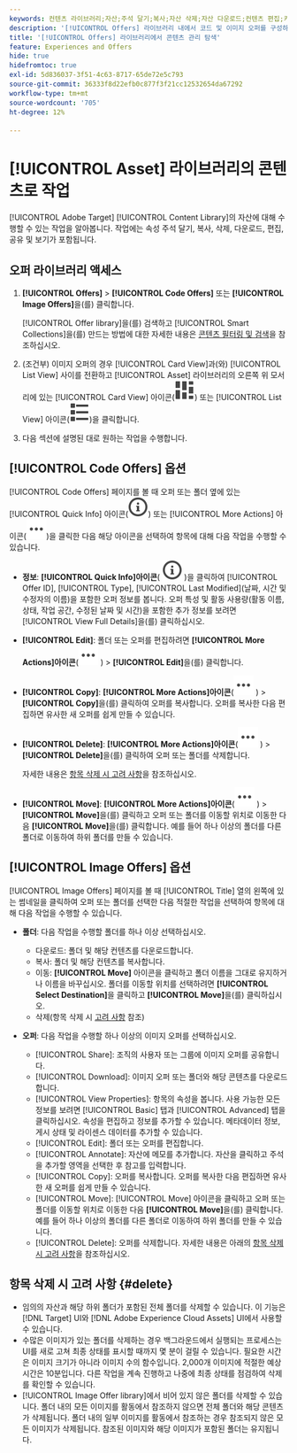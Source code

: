 ```yaml
---
keywords: 컨텐츠 라이브러리;자산;주석 달기;복사;자산 삭제;자산 다운로드;컨텐츠 편집;카드 공유;컨텐츠 속성 보기
description: '[!UICONTROL Offers] 라이브러리 내에서 코드 및 이미지 오퍼를 구성하고 최적화하는 중입니다.'
title: '[!UICONTROL Offers] 라이브러리에서 콘텐츠 관리 탐색'
feature: Experiences and Offers
hide: true
hidefromtoc: true
exl-id: 5d836037-3f51-4c63-8717-65de72e5c793
source-git-commit: 36333f8d22efb0c877f3f21cc12532654da67292
workflow-type: tm+mt
source-wordcount: '705'
ht-degree: 12%

---
```


# [!UICONTROL Asset] 라이브러리의 콘텐츠로 작업

[!UICONTROL Adobe Target] [!UICONTROL Content Library]의 자산에 대해 수행할 수 있는 작업을 알아봅니다. 작업에는 속성 주석 달기, 복사, 삭제, 다운로드, 편집, 공유 및 보기가 포함됩니다.

## 오퍼 라이브러리 액세스

1. **[!UICONTROL Offers]** > **[!UICONTROL Code Offers]** 또는 **[!UICONTROL Image Offers]**&#x200B;을(를) 클릭합니다.

   [!UICONTROL Offer library]을(를) 검색하고 [!UICONTROL Smart Collections]을(를) 만드는 방법에 대한 자세한 내용은 [콘텐츠 필터링 및 검색](/help/main/c-experiences/c-manage-content/filter-and-search-content.md#concept_3B59B8F025BF4CEA82ECC5199D365276)을 참조하십시오.

1. (조건부) 이미지 오퍼의 경우 [!UICONTROL Card View]과(와) [!UICONTROL List View] 사이를 전환하고 [!UICONTROL Asset] 라이브러리의 오른쪽 위 모서리에 있는 [!UICONTROL Card View] 아이콘(![카드 보기 아이콘](/help/main/assets/icons/ViewCard.svg)) 또는 [!UICONTROL List View] 아이콘(![목록 보기 아이콘](/help/main/assets/icons/ViewList.svg))을 클릭합니다.

1. 다음 섹션에 설명된 대로 원하는 작업을 수행합니다.

## [!UICONTROL Code Offers] 옵션

[!UICONTROL Code Offers] 페이지를 볼 때 오퍼 또는 폴더 옆에 있는 [!UICONTROL Quick Info] 아이콘(![빠른 정보 아이콘](/help/main/assets/icons/InfoOutline.svg)) 또는 [!UICONTROL More Actions] 아이콘(![추가 작업 아이콘](/help/main/assets/icons/MoreSmallList.svg))을 클릭한 다음 해당 아이콘을 선택하여 항목에 대해 다음 작업을 수행할 수 있습니다.

* **정보**: **[!UICONTROL Quick Info]아이콘**( ![빠른 정보 아이콘](/help/main/assets/icons/InfoOutline.svg) )을 클릭하여 [!UICONTROL Offer ID], [!UICONTROL Type], [!UICONTROL Last Modified](날짜, 시간 및 수정자의 이름)을 포함한 오퍼 정보를 봅니다. 오퍼 특성 및 활동 사용량(활동 이름, 상태, 작업 공간, 수정된 날짜 및 시간)을 포함한 추가 정보를 보려면 [!UICONTROL View Full Details]을(를) 클릭하십시오.
* **[!UICONTROL Edit]**: 폴더 또는 오퍼를 편집하려면 **[!UICONTROL More Actions]아이콘**(![추가 작업 아이콘](/help/main/assets/icons/MoreSmallList.svg) ) > **[!UICONTROL Edit]**&#x200B;을(를) 클릭합니다.
* **[!UICONTROL Copy]**: **[!UICONTROL More Actions]아이콘**(![추가 작업 아이콘](/help/main/assets/icons/MoreSmallList.svg) ) > **[!UICONTROL Copy]**&#x200B;을(를) 클릭하여 오퍼를 복사합니다. 오퍼를 복사한 다음 편집하면 유사한 새 오퍼를 쉽게 만들 수 있습니다.
* **[!UICONTROL Delete]**: **[!UICONTROL More Actions]아이콘**(![추가 작업 아이콘](/help/main/assets/icons/MoreSmallList.svg) ) > **[!UICONTROL Delete]**&#x200B;을(를) 클릭하여 오퍼 또는 폴더를 삭제합니다.

  자세한 내용은 [항목 삭제 시 고려 사항](#delete)을 참조하십시오.

* **[!UICONTROL Move]**: **[!UICONTROL More Actions]아이콘**(![추가 작업 아이콘](/help/main/assets/icons/MoreSmallList.svg) ) > **[!UICONTROL Move]**&#x200B;을(를) 클릭하고 오퍼 또는 폴더를 이동할 위치로 이동한 다음 **[!UICONTROL Move]**&#x200B;을(를) 클릭합니다. 예를 들어 하나 이상의 폴더를 다른 폴더로 이동하여 하위 폴더를 만들 수 있습니다.

## [!UICONTROL Image Offers] 옵션

[!UICONTROL Image Offers] 페이지를 볼 때 [!UICONTROL Title] 열의 왼쪽에 있는 썸네일을 클릭하여 오퍼 또는 폴더를 선택한 다음 적절한 작업을 선택하여 항목에 대해 다음 작업을 수행할 수 있습니다.

* **폴더**: 다음 작업을 수행할 폴더를 하나 이상 선택하십시오.

   * 다운로드: 폴더 및 해당 컨텐츠를 다운로드합니다.
   * 복사: 폴더 및 해당 컨텐츠를 복사합니다.
   * 이동: **[!UICONTROL Move]** 아이콘을 클릭하고 폴더 이름을 그대로 유지하거나 이름을 바꾸십시오. 폴더를 이동할 위치를 선택하려면 **[!UICONTROL Select Destination]**&#x200B;을 클릭하고 **[!UICONTROL Move]**&#x200B;을(를) 클릭하십시오.
   * 삭제(항목 삭제 시 [고려 사항](#delete) 참조)

* **오퍼**: 다음 작업을 수행할 하나 이상의 이미지 오퍼를 선택하십시오.

   * [!UICONTROL Share]: 조직의 사용자 또는 그룹에 이미지 오퍼를 공유합니다.
   * [!UICONTROL Download]: 이미지 오퍼 또는 폴더와 해당 콘텐츠를 다운로드합니다.
   * [!UICONTROL View Properties]: 항목의 속성을 봅니다. 사용 가능한 모든 정보를 보려면 [!UICONTROL Basic] 탭과 [!UICONTROL Advanced] 탭을 클릭하십시오. 속성을 편집하고 정보를 추가할 수 있습니다. 메타데이터 정보, 게시 상태 및 라이센스 데이터를 추가할 수 있습니다.
   * [!UICONTROL Edit]: 폴더 또는 오퍼를 편집합니다.
   * [!UICONTROL Annotate]: 자산에 메모를 추가합니다. 자산을 클릭하고 주석을 추가할 영역을 선택한 후 참고를 입력합니다.
   * [!UICONTROL Copy]: 오퍼를 복사합니다. 오퍼를 복사한 다음 편집하면 유사한 새 오퍼를 쉽게 만들 수 있습니다.
   * [!UICONTROL Move]: [!UICONTROL Move] 아이콘을 클릭하고 오퍼 또는 폴더를 이동할 위치로 이동한 다음 **[!UICONTROL Move]**&#x200B;을(를) 클릭합니다. 예를 들어 하나 이상의 폴더를 다른 폴더로 이동하여 하위 폴더를 만들 수 있습니다.
   * [!UICONTROL Delete]: 오퍼를 삭제합니다. 자세한 내용은 아래의 [항목 삭제 시 고려 사항](#delete)을 참조하십시오.

## 항목 삭제 시 고려 사항 {#delete}

* 임의의 자산과 해당 하위 폴더가 포함된 전체 폴더를 삭제할 수 있습니다. 이 기능은 [!DNL Target] UI와 [!DNL Adobe Experience Cloud Assets] UI에서 사용할 수 있습니다.
* 수많은 이미지가 있는 폴더를 삭제하는 경우 백그라운드에서 실행되는 프로세스는 UI를 새로 고쳐 최종 상태를 표시할 때까지 몇 분이 걸릴 수 있습니다. 필요한 시간은 이미지 크기가 아니라 이미지 수의 함수입니다. 2,000개 이미지에 적절한 예상 시간은 10분입니다. 다른 작업을 계속 진행하고 나중에 최종 상태를 점검하여 삭제를 확인할 수 있습니다.
* [!UICONTROL Image Offer library]에서 비어 있지 않은 폴더를 삭제할 수 있습니다. 폴더 내의 모든 이미지를 활동에서 참조하지 않으면 전체 폴더와 해당 콘텐츠가 삭제됩니다. 폴더 내의 일부 이미지를 활동에서 참조하는 경우 참조되지 않은 모든 이미지가 삭제됩니다. 참조된 이미지와 해당 이미지가 포함된 폴더는 유지됩니다.